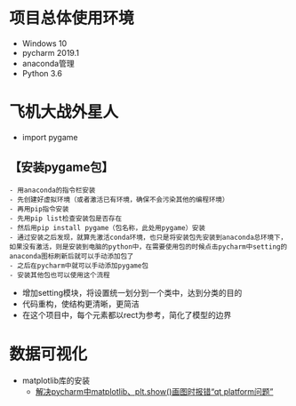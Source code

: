 # 项目总体使用环境
- Windows 10
- pycharm 2019.1
- anaconda管理
- Python 3.6

# 飞机大战外星人
- import pygame
	
## 【安装pygame包】
    - 用anaconda的指令栏安装
    - 先创建好虚拟环境（或者激活已有环境，确保不会污染其他的编程环境）
    - 再用pip指令安装
    - 先用pip list检查安装包是否存在
    - 然后用pip install pygame（包名称，此处用pygame）安装
    - 通过安装之后发现，就算先激活conda环境，也只是将安装包先安装到anaconda总环境下，如果没有激活，则是安装到电脑的python中，在需要使用包的时候点击pycharm中setting的anaconda图标刷新后就可以手动添加包了
    - 之后在pycharm中就可以手动添加pygame包
    - 安装其他包也可以使用这个流程
		
- 增加setting模块，将设置统一划分到一个类中，达到分类的目的
- 代码重构，使结构更清晰，更简洁
- 在这个项目中，每个元素都以rect为参考，简化了模型的边界

# 数据可视化
- matplotlib库的安装
	- [解决pycharm中matplotlib、plt.show()画图时报错“qt platform问题”](https://blog.csdn.net/tudianlu9350/article/details/79695372)